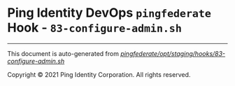 
# Ping Identity DevOps `pingfederate` Hook - `83-configure-admin.sh`

---
This document is auto-generated from _[pingfederate/opt/staging/hooks/83-configure-admin.sh](https://github.com/pingidentity/pingidentity-docker-builds/blob/master/pingfederate/opt/staging/hooks/83-configure-admin.sh)_

Copyright © 2021 Ping Identity Corporation. All rights reserved.
